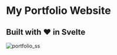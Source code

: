 # My Portfolio Website

## Built with ❤️ in Svelte

![portfolio_ss](https://github.com/paopp2/portfolio/assets/29669631/47d41a49-b53c-4e32-a060-f58b71a4615c)
